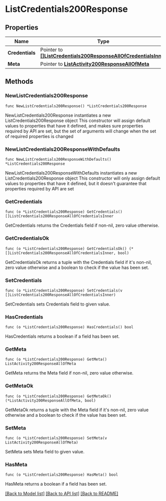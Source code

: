 # ListCredentials200Response

## Properties

Name | Type | Description | Notes
------------ | ------------- | ------------- | -------------
**Credentials** | Pointer to [**[]ListCredentials200ResponseAllOfCredentialsInner**](ListCredentials200ResponseAllOfCredentialsInner.md) |  | [optional] 
**Meta** | Pointer to [**ListActivity200ResponseAllOfMeta**](ListActivity200ResponseAllOfMeta.md) |  | [optional] 

## Methods

### NewListCredentials200Response

`func NewListCredentials200Response() *ListCredentials200Response`

NewListCredentials200Response instantiates a new ListCredentials200Response object
This constructor will assign default values to properties that have it defined,
and makes sure properties required by API are set, but the set of arguments
will change when the set of required properties is changed

### NewListCredentials200ResponseWithDefaults

`func NewListCredentials200ResponseWithDefaults() *ListCredentials200Response`

NewListCredentials200ResponseWithDefaults instantiates a new ListCredentials200Response object
This constructor will only assign default values to properties that have it defined,
but it doesn't guarantee that properties required by API are set

### GetCredentials

`func (o *ListCredentials200Response) GetCredentials() []ListCredentials200ResponseAllOfCredentialsInner`

GetCredentials returns the Credentials field if non-nil, zero value otherwise.

### GetCredentialsOk

`func (o *ListCredentials200Response) GetCredentialsOk() (*[]ListCredentials200ResponseAllOfCredentialsInner, bool)`

GetCredentialsOk returns a tuple with the Credentials field if it's non-nil, zero value otherwise
and a boolean to check if the value has been set.

### SetCredentials

`func (o *ListCredentials200Response) SetCredentials(v []ListCredentials200ResponseAllOfCredentialsInner)`

SetCredentials sets Credentials field to given value.

### HasCredentials

`func (o *ListCredentials200Response) HasCredentials() bool`

HasCredentials returns a boolean if a field has been set.

### GetMeta

`func (o *ListCredentials200Response) GetMeta() ListActivity200ResponseAllOfMeta`

GetMeta returns the Meta field if non-nil, zero value otherwise.

### GetMetaOk

`func (o *ListCredentials200Response) GetMetaOk() (*ListActivity200ResponseAllOfMeta, bool)`

GetMetaOk returns a tuple with the Meta field if it's non-nil, zero value otherwise
and a boolean to check if the value has been set.

### SetMeta

`func (o *ListCredentials200Response) SetMeta(v ListActivity200ResponseAllOfMeta)`

SetMeta sets Meta field to given value.

### HasMeta

`func (o *ListCredentials200Response) HasMeta() bool`

HasMeta returns a boolean if a field has been set.


[[Back to Model list]](../README.md#documentation-for-models) [[Back to API list]](../README.md#documentation-for-api-endpoints) [[Back to README]](../README.md)


